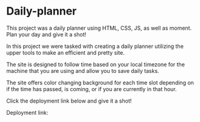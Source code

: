 # Daily-planner
This project was a daily planner using HTML, CSS, JS, as well as moment. Plan your day and give it a shot!


In this project we were tasked with creating a daily planner utilizing the upper tools to make an efficient and pretty site. 

The site is designed to follow time based on your local timezone for the machine that you are using and allow you to save daily tasks.

The site offers color changing background for each time slot depending on if the time has passed, is coming, or if you are currently in that hour.

Click the deployment link below and give it a shot!

Deployment link: